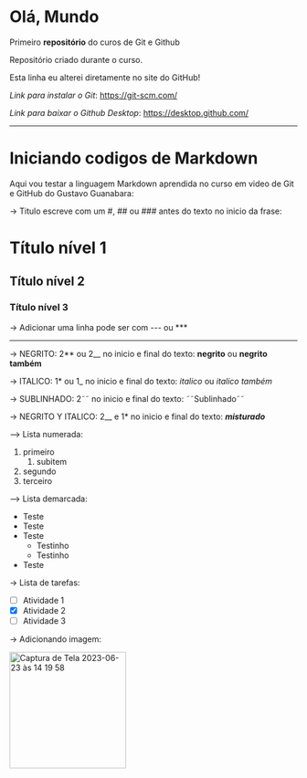 # Olá, Mundo
Primeiro **repositório** do curos de Git e Github

Repositório criado durante o curso.

Esta linha eu alterei diretamente no site do GitHub!

*Link para instalar o Git*: https://git-scm.com/

*Link para baixar o Github Desktop*: https://desktop.github.com/ 

---


# Iniciando codigos de Markdown
Aqui vou testar a linguagem Markdown aprendida no curso em video de Git e GitHub do Gustavo Guanabara:

-> Titulo escreve com um #, ## ou ### antes do texto no inicio da frase: 
# Título nível 1
## Título nível 2
### Título nível 3
-> Adicionar uma linha pode ser com --- ou ***

---


-> NEGRITO: 2** ou 2__ no inicio e final do texto: **negrito** ou __negrito também__

-> ITALICO: 1* ou 1_ no inicio e final do texto: *italico* ou _italico também_

-> SUBLINHADO: 2˜˜ no inicio e final do texto: ˜˜Sublinhado˜˜

-> NEGRITO Y ITALICO: 2__ e 1* no inicio e final do texto: __*misturado*__

--> Lista numerada:
1. primeiro
   1. subitem
3. segundo
4. terceiro

--> Lista demarcada:
* Teste
* Teste
* Teste
  * Testinho
  * Testinho
* Teste

-> Lista de tarefas:

- [ ] Atividade 1
- [x] Atividade 2
- [ ] Atividade 3

-> Adicionando imagem:

<img width="204" alt="Captura de Tela 2023-06-23 às 14 19 58" src="https://github.com/camiladiles/Ola-Mundo/assets/117128901/3b024040-1f07-4bf5-b0ae-bf9a7be895d2">



